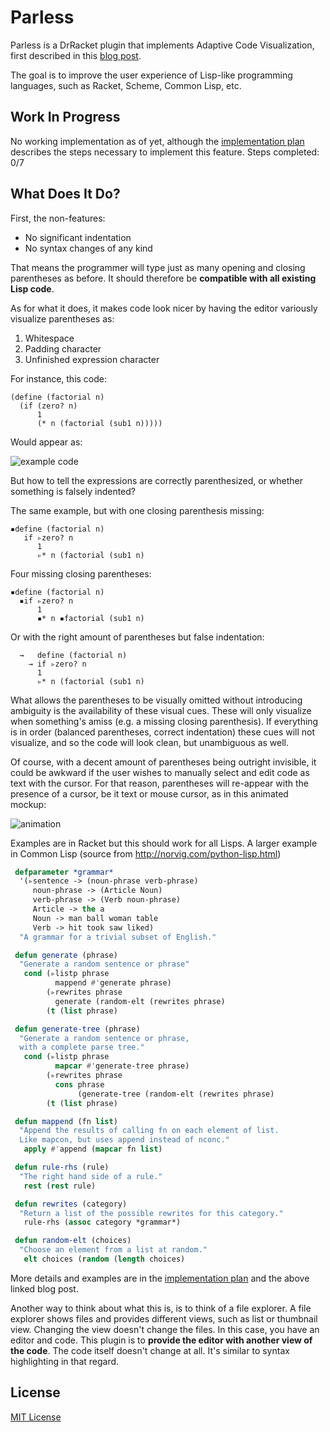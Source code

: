 # Parless
Parless is a DrRacket plugin that implements Adaptive Code Visualization, first described in this [blog post](https://benhsz.github.io/my-answer-to-the-parenthesis-problem/). 

The goal is to improve the user experience of Lisp-like programming languages, such as Racket, Scheme, Common Lisp, etc.

## Work In Progress
No working implementation as of yet, although the [implementation plan](steps-to-implement.md) describes the steps necessary to implement this feature. Steps completed: 0/7

## What Does It Do?
First, the non-features: 

* No significant indentation
* No syntax changes of any kind

That means the programmer will type just as many opening and closing parentheses as before. It should therefore be __compatible with all existing Lisp code__.

As for what it does, it makes code look nicer by having the editor variously visualize parentheses as:

1. Whitespace
2. Padding character
3. Unfinished expression character

For instance, this code:

```racket
(define (factorial n)
  (if (zero? n)
      1
      (* n (factorial (sub1 n)))))
```
Would appear as:

![example code](https://benhsz.github.io/images/parless/parless.png)

But how to tell the expressions are correctly parenthesized, or whether something is falsely indented? 

The same example, but with one closing parenthesis missing:

```racket
▪define (factorial n)
   if ▹zero? n
      1
      ▹* n (factorial (sub1 n)
```
Four missing closing parentheses:

```racket
▪define (factorial n)
  ▪if ▹zero? n
      1
      ▪* n ▪factorial (sub1 n)
```
Or with the right amount of parentheses but false indentation:

```racket
  →   define (factorial n)
    → if ▹zero? n
      1
      ▹* n (factorial (sub1 n)
```

What allows the parentheses to be visually omitted without introducing ambiguity is the availability of these visual cues. These will only visualize when something's amiss (e.g. a missing closing parenthesis). If everything is in order (balanced parentheses, correct indentation) these cues will not visualize, and so the code will look clean, but unambiguous as well.

Of course, with a decent amount of parentheses being outright invisible, it could be awkward if the user wishes to manually select and edit code as text with the cursor. For that reason, parentheses will re-appear with the presence of a cursor, be it text or mouse cursor, as in this animated mockup:

![animation](https://benhsz.github.io/images/parless/mouse-over.gif)

Examples are in Racket but this should work for all Lisps. A larger example in Common Lisp (source from http://norvig.com/python-lisp.html)

```lisp
 defparameter *grammar*
  '(▹sentence -> (noun-phrase verb-phrase)
     noun-phrase -> (Article Noun)
     verb-phrase -> (Verb noun-phrase)
     Article -> the a
     Noun -> man ball woman table
     Verb -> hit took saw liked)
  "A grammar for a trivial subset of English."

 defun generate (phrase)
  "Generate a random sentence or phrase"
   cond (▹listp phrase
          mappend #'generate phrase)
        (▹rewrites phrase
          generate (random-elt (rewrites phrase)
        (t (list phrase)

 defun generate-tree (phrase)
  "Generate a random sentence or phrase,
  with a complete parse tree."
   cond (▹listp phrase
          mapcar #'generate-tree phrase)
        (▹rewrites phrase
          cons phrase
               (generate-tree (random-elt (rewrites phrase)
        (t (list phrase)

 defun mappend (fn list)
  "Append the results of calling fn on each element of list.
  Like mapcon, but uses append instead of nconc."
   apply #'append (mapcar fn list)

 defun rule-rhs (rule)
  "The right hand side of a rule."
   rest (rest rule)

 defun rewrites (category)
  "Return a list of the possible rewrites for this category."
   rule-rhs (assoc category *grammar*)

 defun random-elt (choices)
  "Choose an element from a list at random."
   elt choices (random (length choices)
  ```
  
More details and examples are in the [implementation plan](steps-to-implement.md) and the above linked blog post.

Another way to think about what this is, is to think of a file explorer. A file explorer shows files and provides different views, such as list or thumbnail view. Changing the view doesn't change the files. In this case, you have an editor and code. This plugin is to __provide the editor with another view of the code__. The code itself doesn't change at all. It's similar to syntax highlighting in that regard.

## License
[MIT License](LICENSE)
